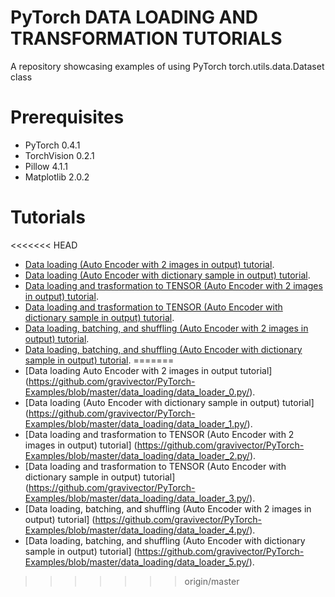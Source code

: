 # PyTorch DATA LOADING AND TRANSFORMATION TUTORIALS
A repository showcasing examples of using PyTorch torch.utils.data.Dataset class
# Prerequisites
- PyTorch 0.4.1
- TorchVision 0.2.1
- Pillow 4.1.1
- Matplotlib 2.0.2
# Tutorials
<<<<<<< HEAD
- [Data loading (Auto Encoder with 2 images in output) tutorial](https://github.com/gravivector/PyTorch-Examples/blob/master/data_loading/data_loader_0.py/).
- [Data loading (Auto Encoder with dictionary sample in output) tutorial](https://github.com/gravivector/PyTorch-Examples/blob/master/data_loading/data_loader_1.py/).
- [Data loading and trasformation to TENSOR (Auto Encoder with 2 images in output) tutorial](https://github.com/gravivector/PyTorch-Examples/blob/master/data_loading/data_loader_2.py/).
- [Data loading and trasformation to TENSOR (Auto Encoder with dictionary sample in output) tutorial](https://github.com/gravivector/PyTorch-Examples/blob/master/data_loading/data_loader_3.py/).
- [Data loading, batching, and shuffling (Auto Encoder with 2 images in output) tutorial](https://github.com/gravivector/PyTorch-Examples/blob/master/data_loading/data_loader_4.py/).
- [Data loading, batching, and shuffling (Auto Encoder with dictionary sample in output) tutorial](https://github.com/gravivector/PyTorch-Examples/blob/master/data_loading/data_loader_5.py/).
=======
- [Data loading Auto Encoder with 2 images in output tutorial] (https://github.com/gravivector/PyTorch-Examples/blob/master/data_loading/data_loader_0.py/).
- [Data loading (Auto Encoder with dictionary sample in output) tutorial] (https://github.com/gravivector/PyTorch-Examples/blob/master/data_loading/data_loader_1.py/).
- [Data loading and trasformation to TENSOR (Auto Encoder with 2 images in output) tutorial] (https://github.com/gravivector/PyTorch-Examples/blob/master/data_loading/data_loader_2.py/).
- [Data loading and trasformation to TENSOR (Auto Encoder with dictionary sample in output) tutorial] (https://github.com/gravivector/PyTorch-Examples/blob/master/data_loading/data_loader_3.py/).
- [Data loading, batching, and shuffling (Auto Encoder with 2 images in output) tutorial] (https://github.com/gravivector/PyTorch-Examples/blob/master/data_loading/data_loader_4.py/).
- [Data loading, batching, and shuffling (Auto Encoder with dictionary sample in output) tutorial] (https://github.com/gravivector/PyTorch-Examples/blob/master/data_loading/data_loader_5.py/).
>>>>>>> origin/master
